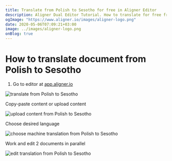 ```yaml
---
title: Translate from Polish to Sesotho for free in Aligner Editor
description: Aligner Dual Editor Tutorial. How to translate for free from Polish to Sesotho. Aligner is multilingual document management platform. 
ogImage: "https://www.aligner.io/images/aligner-logo.png"
date: 2020-05-06T07:09:21+03:00
image: ../images/aligner-logo.png
onBlog: true
---
```


# How to translate document from Polish to Sesotho

1. Go to editor at [app.aligner.io](https://app.aligner.io "Aligner App web page")

![translate from Polish to Sesotho](../aligner-blank-editor.png "translate from Polish to Sesotho")

Copy-paste content or upload content

![upload content from Polish to Sesotho](../aligner-uploaded-document.png "upload content from Polish to Sesotho")

Choose desired language

![choose machine translation from Polish to Sesotho](../aligner-language-dropdown.png "choose machine translation from Polish to Sesotho")

Work and edit 2 documents in parallel

![edit translation from Polish to Sesotho](../aligner-double-sitded-editor.png "edit translation from Polish to Sesotho")

